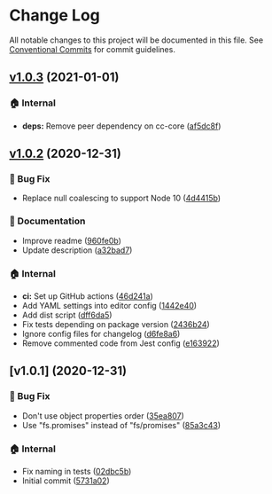 # Change Log

All notable changes to this project will be documented in this file.
See [Conventional Commits](https://conventionalcommits.org) for commit guidelines.

## [v1.0.3](https://github.com/the-spyke/spyke-conventional-changelog-preset/compare/v1.0.2...v1.0.3) (2021-01-01)

### :house: Internal

* **deps:** Remove peer dependency on cc-core ([af5dc8f](https://github.com/the-spyke/spyke-conventional-changelog-preset/commit/af5dc8febf4041df356571f3625650570312c0db))

## [v1.0.2](https://github.com/the-spyke/spyke-conventional-changelog-preset/compare/v1.0.1...v1.0.2) (2020-12-31)

### :bug: Bug Fix

* Replace null coalescing to support Node 10 ([4d4415b](https://github.com/the-spyke/spyke-conventional-changelog-preset/commit/4d4415b06e1c92a27174fa34baa60f665f2e33a3))

### :memo: Documentation

* Improve readme ([960fe0b](https://github.com/the-spyke/spyke-conventional-changelog-preset/commit/960fe0b377f75e133af1de481fbb3f09c3d4a51c))
* Update description ([a32bad7](https://github.com/the-spyke/spyke-conventional-changelog-preset/commit/a32bad78a52fdccbbf96bf702a3ff0dcc62261c7))

### :house: Internal

* **ci:** Set up GitHub actions ([46d241a](https://github.com/the-spyke/spyke-conventional-changelog-preset/commit/46d241ac3e31e5c305ecf63de7bea102e3ddf97e))
* Add YAML settings into editor config ([1442e40](https://github.com/the-spyke/spyke-conventional-changelog-preset/commit/1442e409c814f982e59a4e14c53e01254ed2584c))
* Add dist script ([dff6da5](https://github.com/the-spyke/spyke-conventional-changelog-preset/commit/dff6da546d05317e3f0d15276f9a4ffbf283d090))
* Fix tests depending on package version ([2436b24](https://github.com/the-spyke/spyke-conventional-changelog-preset/commit/2436b24e5339837b43f4c80596da849dcac65511))
* Ignore config files for changelog ([d6fe8a6](https://github.com/the-spyke/spyke-conventional-changelog-preset/commit/d6fe8a62f4b5833892c7b2e95fbe0703c81be73d))
* Remove commented code from Jest config ([e163922](https://github.com/the-spyke/spyke-conventional-changelog-preset/commit/e16392244ab982f9af095322159027211c6aa96d))

## [v1.0.1] (2020-12-31)

### :bug: Bug Fix

* Don't use object properties order ([35ea807](https://github.com/the-spyke/spyke-conventional-changelog-preset/commit/35ea80722b9b05ad26e3ec38f0a946e47096c66f))
* Use "fs.promises" instead of "fs/promises" ([85a3c43](https://github.com/the-spyke/spyke-conventional-changelog-preset/commit/85a3c4333f7d786e4283817e59441bb5ce8c27d8))

### :house: Internal

* Fix naming in tests ([02dbc5b](https://github.com/the-spyke/spyke-conventional-changelog-preset/commit/02dbc5beb1055e955b8a756f501325357caa693c))
* Initial commit ([5731a02](https://github.com/the-spyke/spyke-conventional-changelog-preset/commit/5731a028ca92237a29be09df4d1ef4fe7129e18a))
